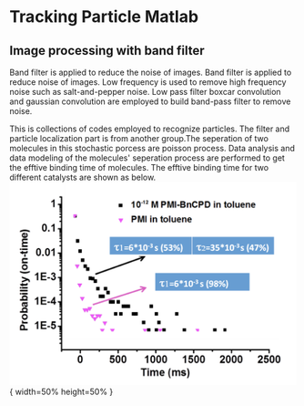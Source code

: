# Tracking Particle Matlab
## Image processing with band filter
Band filter is applied to reduce the noise of images. Band filter is applied to reduce noise of images. Low frequency is used to remove high frequency noise such as salt-and-pepper noise. Low pass filter boxcar convolution and gaussian convolution are employed to build band-pass filter to remove noise.


This is collections of codes employed to recognize particles. The filter and particle localization part is from another group.The seperation of two molecules in this stochastic porcess are poisson process. Data analysis and data modeling of the molecules' seperation process are performed to get the efftive binding time of molecules. The efftive binding time for two different catalysts are shown as below.
![alt text](poisson_process.png){ width=50% height=50% }
